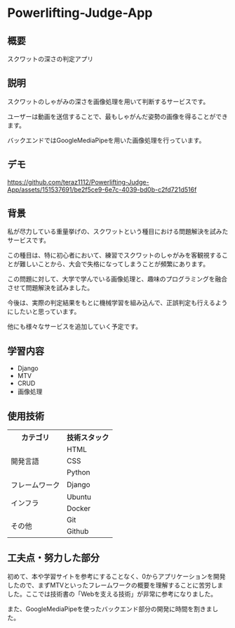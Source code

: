 # Powerlifting-Judge-App



## 概要
スクワットの深さの判定アプリ

## 説明
スクワットのしゃがみの深さを画像処理を用いて判断するサービスです。

ユーザーは動画を送信することで、最もしゃがんだ姿勢の画像を得ることができます。

バックエンドではGoogleMediaPipeを用いた画像処理を行っています。


## デモ
https://github.com/teraz1112/Powerlifting-Judge-App/assets/151537691/be2f5ce9-6e7c-4039-bd0b-c2fd721d516f

## 背景
私が尽力している重量挙げの、スクワットという種目における問題解決を試みたサービスです。

この種目は、特に初心者において、練習でスクワットのしゃがみを客観視することが難しいことから、大会で失格になってしまうことが頻繁にあります。

この問題に対して、大学で学んでいる画像処理と、趣味のプログラミングを融合させて問題解決を試みました。

今後は、実際の判定結果をもとに機械学習を組み込んで、正誤判定も行えるようにしたいと思っています。

他にも様々なサービスを追加していく予定です。

## 学習内容
- Django
- MTV
- CRUD
- 画像処理
  
## 使用技術
<table>
<tr>
  <th>カテゴリ</th>
  <th>技術スタック</th>
</tr>
<tr>
  <td rowspan=3>開発言語</td>
  <td>HTML</td>
</tr>
<tr>
  <td>CSS</td>
</tr>
<tr>
  <td>Python</td>
</tr>
<tr>
  <td rowspan=1>フレームワーク</td>
  <td>Django</td>
</tr>
<tr>
  <td rowspan=2>インフラ</td>
  <td>Ubuntu</td>
</tr>
<tr>
  <td>Docker</td>
</tr>
<tr>
  <td rowspan=2>その他</td>
  <td>Git</td>
</tr>
<tr>
  <td>Github</td>
</tr>
</table>

## 工夫点・努力した部分
初めて、本や学習サイトを参考にすることなく、0からアプリケーションを開発したので、まずMTVといったフレームワークの概要を理解することに苦労しました。ここでは技術書の「Webを支える技術」が非常に参考になりました。

また、GoogleMediaPipeを使ったバックエンド部分の開発に時間を割きました。
